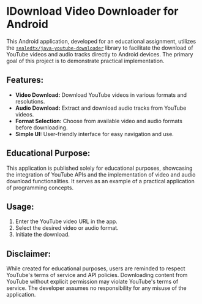 # IDownload Video Downloader for Android

This Android application, developed for an educational assignment, utilizes the [`sealedtx/java-youtube-downloader`](https://github.com/sealedtx/java-youtube-downloader) library to facilitate the download of YouTube videos and audio tracks directly to Android devices. The primary goal of this project is to demonstrate practical implementation.

## Features:

- **Video Download:** Download YouTube videos in various formats and resolutions.
- **Audio Download:** Extract and download audio tracks from YouTube videos.
- **Format Selection:** Choose from available video and audio formats before downloading.
- **Simple UI:** User-friendly interface for easy navigation and use.

## Educational Purpose:

This application is published solely for educational purposes, showcasing the integration of YouTube APIs and the implementation of video and audio download functionalities. It serves as an example of a practical application of programming concepts.

## Usage:

1. Enter the YouTube video URL in the app.
2. Select the desired video or audio format.
3. Initiate the download.

## Disclaimer:

While created for educational purposes, users are reminded to respect YouTube's terms of service and API policies. Downloading content from YouTube without explicit permission may violate YouTube's terms of service. The developer assumes no responsibility for any misuse of the application.
